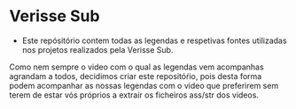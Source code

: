# Verisse Sub


- Este repósitório contem todas as legendas e respetivas fontes utilizadas nos projetos realizados pela Verisse Sub.

Como nem sempre o video com o qual as legendas vem acompanhas agrandam a todos, decidimos criar este repositóŕio, pois desta forma podem acompanhar as nossas legendas com o video que preferirem sem terem de estar vós próprios a extrair os ficheiros ass/str dos videos.
